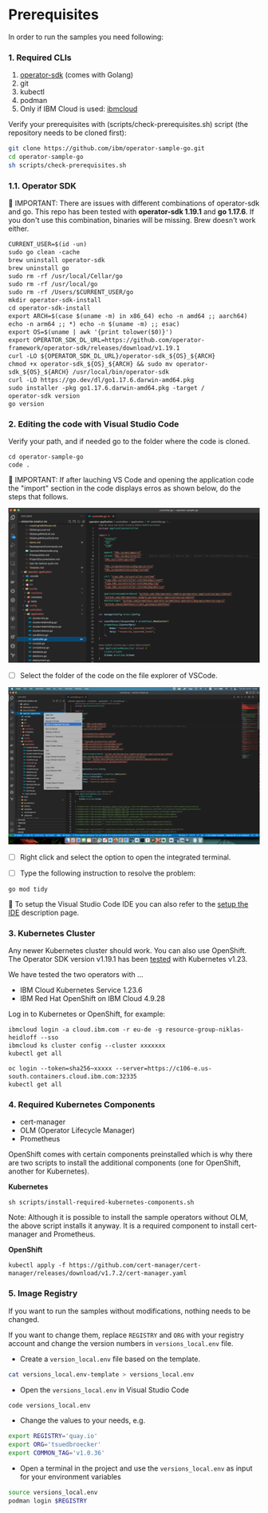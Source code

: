 # Prerequisites

In order to run the samples you need following:

### 1. Required CLIs

1. [operator-sdk](https://sdk.operatorframework.io/docs/installation/) (comes with Golang)
2. git
3. kubectl
4. podman
5. Only if IBM Cloud is used: [ibmcloud](https://cloud.ibm.com/docs/cli?topic=cli-install-ibmcloud-cli)

Verify your prerequisites with (scripts/check-prerequisites.sh) script (the repository needs to be cloned first):

```sh
git clone https://github.com/ibm/operator-sample-go.git
cd operator-sample-go
sh scripts/check-prerequisites.sh
```

### 1.1. Operator SDK

🔴 IMPORTANT: There are issues with different combinations of operator-sdk and go. This repo has been tested with **operator-sdk 1.19.1** and **go 1.17.6**. If you don't use this combination, binaries will be missing. Brew doesn't work either.

```shell
CURRENT_USER=$(id -un)
sudo go clean -cache
brew uninstall operator-sdk
brew uninstall go
sudo rm -rf /usr/local/Cellar/go
sudo rm -rf /usr/local/go
sudo rm -rf /Users/$CURRENT_USER/go
mkdir operator-sdk-install
cd operator-sdk-install
export ARCH=$(case $(uname -m) in x86_64) echo -n amd64 ;; aarch64) echo -n arm64 ;; *) echo -n $(uname -m) ;; esac)
export OS=$(uname | awk '{print tolower($0)}')
export OPERATOR_SDK_DL_URL=https://github.com/operator-framework/operator-sdk/releases/download/v1.19.1
curl -LO ${OPERATOR_SDK_DL_URL}/operator-sdk_${OS}_${ARCH}
chmod +x operator-sdk_${OS}_${ARCH} && sudo mv operator-sdk_${OS}_${ARCH} /usr/local/bin/operator-sdk
curl -LO https://go.dev/dl/go1.17.6.darwin-amd64.pkg
sudo installer -pkg go1.17.6.darwin-amd64.pkg -target /
operator-sdk version
go version
```

### 2. Editing the code with Visual Studio Code

Verify your path, and if needed go to the folder where the code is cloned.

```shell
cd operator-sample-go
code .
```

🔴 IMPORTANT: If after lauching VS Code and opening the application code the "import" section in the code displays erros as shown below, do the steps that follows.

![go_import_errors](./images/go_import_errors.png)

- [ ] Select the folder of the code on the file explorer of VSCode.


![open-integrated-terminal](./images/open-integrated-terminal.png)

- [ ] Right click and select the option to open the integrated terminal.

- [ ] Type the following instruction to resolve the problem:


```shell
go mod tidy
```

🔴 To setup the Visual Studio Code IDE you can also refer to the [setup the IDE](./dev-setup-vscode.md) description page.

### 3. Kubernetes Cluster

Any newer Kubernetes cluster should work. You can also use OpenShift. The Operator SDK version v1.19.1 has been [tested](https://github.com/kubernetes/client-go#versioning) with Kubernetes v1.23. 

We have tested the two operators with ...

* IBM Cloud Kubernetes Service 1.23.6
* IBM Red Hat OpenShift on IBM Cloud 4.9.28

Log in to Kubernetes or OpenShift, for example:

```
ibmcloud login -a cloud.ibm.com -r eu-de -g resource-group-niklas-heidloff --sso
ibmcloud ks cluster config --cluster xxxxxxx
kubectl get all
```

```
oc login --token=sha256~xxxxx --server=https://c106-e.us-south.containers.cloud.ibm.com:32335
kubectl get all
```

### 4. Required Kubernetes Components

* cert-manager
* OLM (Operator Lifecycle Manager)
* Prometheus

OpenShift comes with certain components preinstalled which is why there are two scripts to install the additional components (one for OpenShift, another for Kubernetes).

**Kubernetes**

```
sh scripts/install-required-kubernetes-components.sh
```
Note: Although it is possible to install the sample operators without OLM, the above script installs it anyway.  It is a required component to install cert-manager and Prometheus.

**OpenShift**

```
kubectl apply -f https://github.com/cert-manager/cert-manager/releases/download/v1.7.2/cert-manager.yaml
```

### 5. Image Registry

If you want to run the samples without modifications, nothing needs to be changed.

If you want to change them, replace `REGISTRY` and `ORG` with your registry account and change the version numbers in `versions_local.env` file. 

* Create a `version_local.env` file based on the template.

```sh
cat versions_local.env-template > versions_local.env
```

* Open the `versions_local.env` in Visual Studio Code

```sh
code versions_local.env
```

* Change the values to your needs, e.g.

```sh
export REGISTRY='quay.io'
export ORG='tsuedbroecker'
export COMMON_TAG='v1.0.36'
```

* Open a terminal in the project and use the `versions_local.env` as input for your environment variables

```sh
source versions_local.env
podman login $REGISTRY
```